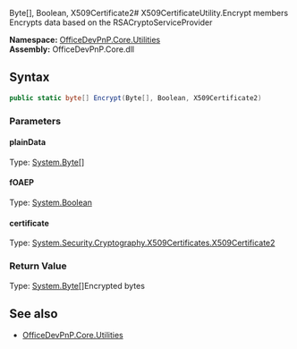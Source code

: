 Byte[], Boolean, X509Certificate2# X509CertificateUtility.Encrypt members
Encrypts data based on the RSACryptoServiceProvider  

**Namespace:** [OfficeDevPnP.Core.Utilities](OfficeDevPnP.Core.Utilities.md)  
**Assembly:** OfficeDevPnP.Core.dll  
## Syntax
```C#
public static byte[] Encrypt(Byte[], Boolean, X509Certificate2)
```
### Parameters
#### plainData
Type: [System.Byte[]](System.Byte[].md) 
#### 
#### fOAEP
Type: [System.Boolean](System.Boolean.md) 
#### 
#### certificate
Type: [System.Security.Cryptography.X509Certificates.X509Certificate2](System.Security.Cryptography.X509Certificates.X509Certificate2.md) 
#### 
### Return Value
Type: [System.Byte[]](System.Byte[].md)Encrypted bytes
## See also
- [OfficeDevPnP.Core.Utilities](OfficeDevPnP.Core.Utilities.md)
